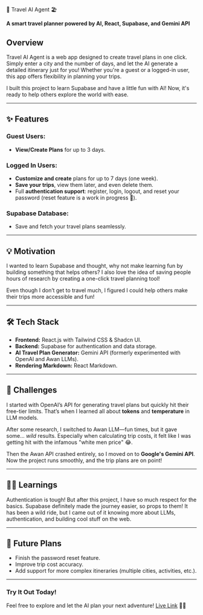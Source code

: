 #
🧳 Travel AI Agent 🏖️

**A smart travel planner powered by AI, React, Supabase, and Gemini API**

## Overview

Travel AI Agent is a web app designed to create travel plans in one click. Simply enter a city and the number of days, and let the AI generate a detailed itinerary just for you! Whether you're a guest or a logged-in user, this app offers flexibility in planning your trips.

I built this project to learn Supabase and have a little fun with AI! Now, it's ready to help others explore the world with ease.

---

## ✨ Features

### Guest Users:
- **View/Create Plans** for up to 3 days.
  
### Logged In Users:
- **Customize and create** plans for up to 7 days (one week).
- **Save your trips**, view them later, and even delete them.
- Full **authentication support**: register, login, logout, and reset your password (reset feature is a work in progress 🔨).

### Supabase Database:
- Save and fetch your travel plans seamlessly.

---

## 💡 Motivation

I wanted to learn Supabase and thought, why not make learning fun by building something that helps others? I also love the idea of saving people hours of research by creating a one-click travel planning tool! 

Even though I don’t get to travel much, I figured I could help others make their trips more accessible and fun!

---

## 🛠️ Tech Stack

- **Frontend:** React.js with Tailwind CSS & Shadcn UI.
- **Backend:** Supabase for authentication and data storage.
- **AI Travel Plan Generator:** Gemini API (formerly experimented with OpenAI and Awan LLMs).
- **Rendering Markdown:** React Markdown.

---

## 🚧 Challenges

I started with OpenAI’s API for generating travel plans but quickly hit their free-tier limits. That’s when I learned all about **tokens** and **temperature** in LLM models. 

After some research, I switched to Awan LLM—fun times, but it gave some... *wild* results. Especially when calculating trip costs, it felt like I was getting hit with the infamous "white men price" 😂.

Then the Awan API crashed entirely, so I moved on to **Google's Gemini API**. Now the project runs smoothly, and the trip plans are on point!

---

## 👨‍💻 Learnings

Authentication is tough! But after this project, I have so much respect for the basics. Supabase definitely made the journey easier, so props to them! It has been a wild ride, but I came out of it knowing more about LLMs, authentication, and building cool stuff on the web.

---

## 🔮 Future Plans

- Finish the password reset feature.
- Improve trip cost accuracy.
- Add support for more complex itineraries (multiple cities, activities, etc.).

---

### Try It Out Today!
Feel free to explore and let the AI plan your next adventure! [Live Link](https://travel-ai-agent.netlify.app/) 👨‍💻
